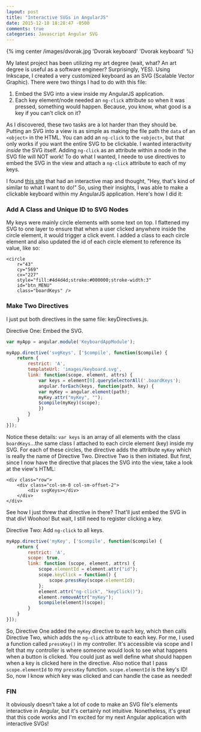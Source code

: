 ```yaml
---
layout: post
title: "Interactive SVGs in AngularJS"
date: 2015-12-18 18:28:47 -0500
comments: true
categories: Javascript Angular SVG
---
```

{% img center /images/dvorak.jpg 'Dvorak keyboard' 'Dvorak keyboard' %}

My latest project has been utilizing my art degree (wait, what? An art degree is useful as a software engineer? Surprisingly, YES). Using Inkscape, I created a very customized keyboard as an SVG (Scalable Vector Graphic). There were two things I had to do with this file:

1. Embed the SVG into a view inside my AngularJS application. 
2. Each key element/node needed an `ng-click` attribute so when it was pressed, something would happen. Because, you know, what good is a key if you can't click on it?

As I discovered, these two tasks are a lot harder than they should be. Putting an SVG into a view is as simple as making the file path the `data` of an `<object>` in the HTML. You can add an `ng-click` to the `<object>`, but that only works if you want the entire SVG to be clickable. I wanted interactivity *inside* the SVG itself. Adding `ng-click` as an attribute within a node in the SVG file will NOT work! To do what I wanted, I neede to use directives to embed the SVG in the view and attach a `ng-click` attribute to each of my keys.

I found [this site]("https://goo.gl/3s3Vlu") that had an interactive map and thought, "Hey, that's kind of similar to what I want to do!" So, using their insights, I was able to make a clickable keyboard within my AngularJS application. Here's how I did it:

### Add A Class and Unique ID to SVG Nodes ###

My keys were mainly circle elements with some text on top. I flattened my SVG to one layer to ensure that when a user clicked anywhere inside the circle element, it would trigger a click event. I added a class to each circle element and also updated the id of each circle element to reference its value, like so:

```
<circle
	r="43"
	cy="569"
	cx="227"
	style="fill:#4d4d4d;stroke:#000000;stroke-width:3"
	id="btn_MENU"
	class="boardKeys" />
```

### Make Two Directives ###
I just put both directives in the same file: keyDirectives.js.

Directive One: Embed the SVG.

```javascript
var myApp = angular.module('KeyboardAppModule');

myApp.directive('svgKeys', ['$compile', function($compile) {
	return {
		restrict: 'A',
		templateUrl: 'images/keyboard.svg',
		link: function(scope, element, attrs) {
			var keys = element[0].querySelectorAll('.boardKeys');
			angular.forEach(keys, function(path, key) {
			var myKey = angular.element(path);
			myKey.attr("myKey", "");
			$compile(myKey)(scope);
			})
		}
	}
}]);

```

Notice these details: `var keys` is an array of all elements with the class `boardKeys`...the same class I attached to each circle element (key) inside my SVG. For each of these circles, the directive adds the attribute `myKey` which is really the name of Directive Two. Directive Two is then initiated. But first, since I now have the directive that places the SVG into the view, take a look at the view's HTML:

```
<div class="row">
	<div class="col-sm-8 col-sm-offset-2">
		<div svgKeys></div>
	</div>
</div>

```

See how I just threw that directive in there? That'll just embed the SVG in that div! Woohoo! But wait, I still need to register clicking a key.

Directive Two: Add `ng-click` to all keys.

```Javascript
myApp.directive('myKey', ['$compile', function($compile) {
	return {
		restrict: 'A',
		scope: true,
		link: function (scope, element, attrs) {
			scope.elementId = element.attr("id");
			scope.keyClick = function() {
				scope.pressKey(scope.elementId);
			};
			element.attr("ng-click", "keyClick()");
			element.removeAttr("myKey");
			$compile(element)(scope);
		}
	}
}]);
```
So, Directive One added the `myKey` directive to each key, which then calls Directive Two, which adds the `ng-click` attribute to each key. For me, I used a function called `pressKey()` in my controller. It's accessible via scope and I felt that my controller is where someone would look to see what happens when a button is clicked. You could just as well define what should happen when a key is clicked here in the directive. Also notice that I pass `scope.elementId` to my `pressKey` function. `scope.elementId` is the key's ID! So, now I know *which* key was clicked and can handle the case as needed!

### FIN ###
It obviously doesn't take a lot of code to make an SVG file's elements interactive in Angular, but it's certainly not intuitive. Nonetheless, it's great that this code works and I'm excited for my next Angular application with interactive SVGs!
